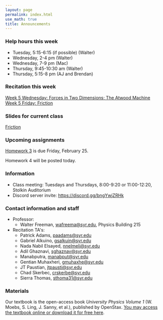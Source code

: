 ```yaml
---
layout: page 
permalink: index.html
use_math: true
title: Announcements
---
```


### Help hours this week

* Tuesday, 5:15-6:15 (if possible) (Walter)
* Wednesday, 2-4 pm (Walter)
* Wednesday, 7-9 pm (Mac)
* Thursday, 9:45-10:30 am (Walter)
* Thursday, 5:15-8 pm (AJ and Brendan)

### Recitation this week

<a href="recitation/week5/recitation-forces2.pdf">Week 5 Wednesday: Forces in Two Dimensions; The Atwood Machine</a><br>
<a href="recitation/week5/recitation-forces3.pdf">Week 5 Friday: Friction</a><br>


### Slides for current class

<a href="slides/lec9/lecture9.pdf">Friction</a>

### Upcoming assignments

<a href="hw/hw3/homework3.pdf">Homework 3</a> is due Friday, February 25.

Homework 4 will be posted today.

### Information
- Class meeting: Tuesdays and Thursdays, 8:00-9:20 or 11:00-12:20, Stolkin Auditorium 
- Discord server invite: <https://discord.gg/bngYwjZRHk>

### Contact information and staff
-   Professor: 
    - Walter Freeman, <wafreema@syr.edu>, Physics Building 215 
-   Recitation TA's:
    * Patrick Adams, <paadams@syr.edu>
    * Gabriel Alkuino, <gsalkuin@syr.edu>
    * Nada Nabil Elsayed, <nnelmeli@syr.edu>
    * Adil Ghaznavi, <sghaznav@syr.edu>
    * Manabputra, <manabput@syr.edu>
    * Gentian Muhaxheri, <gmuhaxhe@syr.edu>
    * JT Paustian, <jtpausti@syr.edu>
    * Chad Skerbec, <crskerbe@syr.edu>
    * Sierra Thomas, <sthoma31@syr.edu>

### Materials

Our textbook is the open-access book *University Physics Volume 1* (W. Moebs, S. Ling, J. Sanny, et al.), published by OpenStax. <a href="https://openstax.org/details/books/university-physics-volume-1">You may access the textbook online or download it for free here</a>. 


